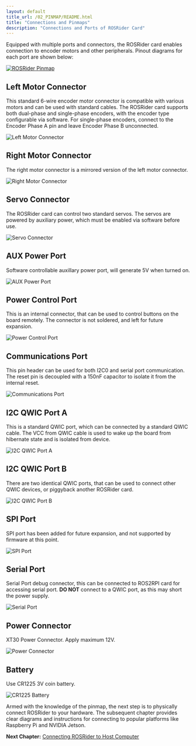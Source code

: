 ```yaml
---
layout: default
title_url: /02_PINMAP/README.html
title: "Connections and Pinmaps"
description: "Connections and Ports of ROSRider Card"
---
```


<style type="text/css">

	.markdown-body h2 {
		border-bottom: 3px solid #eaecef !important;
	}

</style>

Equipped with multiple ports and connectors, the ROSRider card enables connection to encoder motors and other peripherals. Pinout diagrams for each port are shown below:
  
[![ROSRider Pinmap](../images/ROSRider4D_portmap.png)](https://acada.dev/products)

## Left Motor Connector

This standard 6-wire encoder motor connector is compatible with various motors and can be used with standard cables. The ROSRider card supports both dual-phase and single-phase encoders, with the encoder type configurable via software. For single-phase encoders, connect to the Encoder Phase A pin and leave Encoder Phase B unconnected.

![Left Motor Connector](../images/pinmap/dwg_left_motor.png)

## Right Motor Connector

The right motor connector is a mirrored version of the left motor connector.

![Right Motor Connector](../images/pinmap/dwg_right_motor.png)

## Servo Connector

The ROSRider card can control two standard servos. The servos are powered by auxiliary power, which must be enabled via software before use.

![Servo Connector](../images/pinmap/dwg_servo.png)

## AUX Power Port

Software controllable auxillary power port, will generate 5V when turned on.

![AUX Power Port](../images/pinmap/dwg_power_aux.png)

## Power Control Port

This is an internal connector, that can be used to control buttons on the board remotely. The connector is not soldered, and left for future expansion.

![Power Control Port](../images/pinmap/dwg_power_control.png)

## Communications Port

This pin header can be used for both I2C0 and serial port communication. The reset pin is decoupled with a 150nF capacitor to isolate it from the internal reset.

![Communications Port](../images/pinmap/dwg_comm.png)

## I2C QWIC Port A

This is a standard QWIC port, which can be connected by a standard QWIC cable. The VCC from QWIC cable is used to wake up the board from hibernate state and is isolated from device.

![I2C QWIC Port A](../images/pinmap/dwg_qwic_a.png)

## I2C QWIC Port B

There are two identical QWIC ports, that can be used to connect other QWIC devices, or piggyback another ROSRider card.

![I2C QWIC Port B](../images/pinmap/dwg_qwic_b.png)

## SPI Port

SPI port has been added for future expansion, and not supported by firmware at this point.

![SPI Port](../images/pinmap/dwg_spi.png)

## Serial Port

Serial Port debug connector, this can be connected to ROS2RPI card for accessing serial port. **DO NOT** connect to a QWIC port, as this may short the power supply.

![Serial Port](../images/pinmap/dwg_serial.png)

## Power Connector

XT30 Power Connector. Apply maximum 12V.

![Power Connector](../images/pinmap/dwg_xt30.png)

## Battery

Use CR1225 3V coin battery.

![CR1225 Battery](../images/pinmap/dwg_cr1225.png)

Armed with the knowledge of the pinmap, the next step is to physically connect ROSRider to your hardware. The subsequent chapter provides clear diagrams and instructions for connecting to popular platforms like Raspberry Pi and NVIDIA Jetson.

__Next Chapter:__ [Connecting ROSRider to Host Computer](../03_CONNECT/README.md)